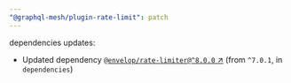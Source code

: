 ```yaml
---
"@graphql-mesh/plugin-rate-limit": patch
---
```

dependencies updates:
  - Updated dependency [`@envelop/rate-limiter@^8.0.0` ↗︎](https://www.npmjs.com/package/@envelop/rate-limiter/v/8.0.0) (from `^7.0.1`, in `dependencies`)
